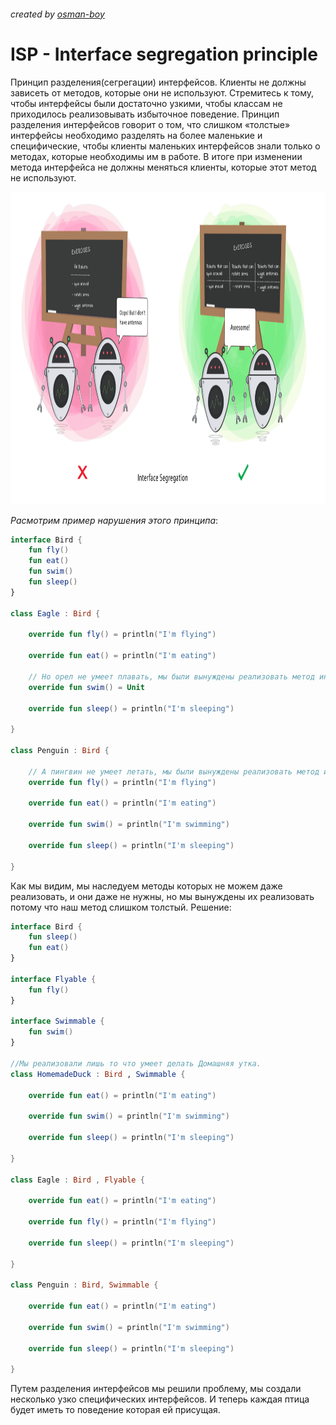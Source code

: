###### created by [osman-boy](https://github.com/osman-boy)
# **ISP - Interface segregation principle**

Принцип разделения(сегрегации) интерфейсов. Клиенты не должны зависеть от методов, которые они не используют. Стремитесь
к тому, чтобы интерфейсы были достаточно узкими, чтобы классам не приходилось реализовывать избыточное поведение.
Принцип разделения интерфейсов говорит о том, что слишком «толстые» интерфейсы необходимо разделять на более маленькие и
специфические, чтобы клиенты маленьких интерфейсов знали только о методах, которые необходимы им в работе. В итоге при
изменении метода интерфейса не должны меняться клиенты, которые этот метод не используют.

<img height="500" src="isp.png"/>

_Расмотрим пример нарушения этого принципа_:

```kotlin
interface Bird {
    fun fly()
    fun eat()
    fun swim()
    fun sleep()
}

class Eagle : Bird {

    override fun fly() = println("I'm flying")

    override fun eat() = println("I'm eating")

    // Но орел не умеет плавать, мы были вынуждены реализовать метод интерфейса которого даже не используем.
    override fun swim() = Unit

    override fun sleep() = println("I'm sleeping")

}

class Penguin : Bird {

    // А пингвин не умеет летать, мы были вынуждены реализовать метод интерфейса которого даже не используем.
    override fun fly() = println("I'm flying")

    override fun eat() = println("I'm eating")

    override fun swim() = println("I'm swimming")

    override fun sleep() = println("I'm sleeping")

}
```
Как мы видим, мы наследуем методы которых не можем даже реализовать, и они даже не нужны,
но мы вынуждены их реализовать потому что наш метод слишком толстый.
Решение:
```kotlin
interface Bird {
    fun sleep()
    fun eat()
}

interface Flyable {
    fun fly()
}

interface Swimmable {
    fun swim()
}

//Мы реализовали лишь то что умеет делать Домашняя утка.
class HomemadeDuck : Bird , Swimmable {

    override fun eat() = println("I'm eating")

    override fun swim() = println("I'm swimming")
    
    override fun sleep() = println("I'm sleeping")

}

class Eagle : Bird , Flyable {

    override fun eat() = println("I'm eating")
    
    override fun fly() = println("I'm flying")
    
    override fun sleep() = println("I'm sleeping")
    
}

class Penguin : Bird, Swimmable {
    
    override fun eat() = println("I'm eating")

    override fun swim() = println("I'm swimming")

    override fun sleep() = println("I'm sleeping")

}
```

Путем разделения интерфейсов мы решили проблему, мы создали несколько узко специфических интерфейсов.
И теперь каждая птица будет иметь то поведение которая ей присущая.
